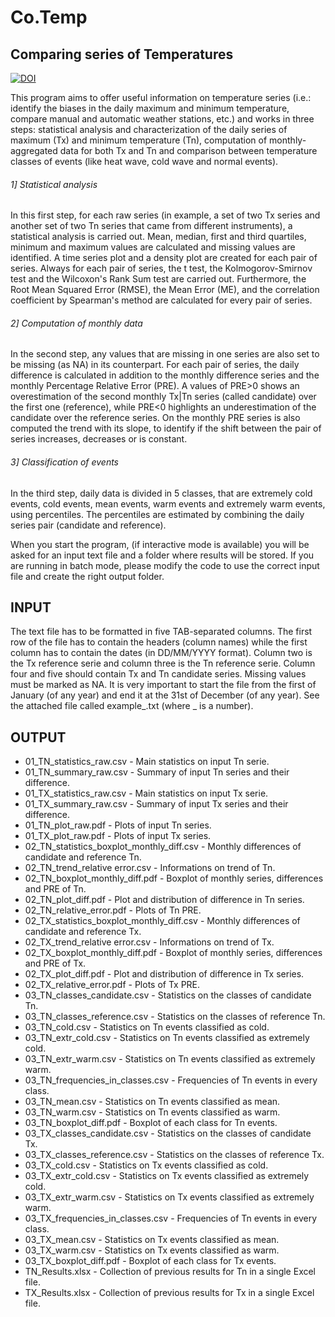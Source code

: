 # Co.Temp
## Comparing series of Temperatures
[![DOI](https://zenodo.org/badge/DOI/10.5281/zenodo.1472761.svg)](https://doi.org/10.5281/zenodo.1472761)

This program aims to offer useful information on temperature series (i.e.: identify the biases in the daily maximum and minimum temperature, compare manual and automatic weather stations, etc.) and works in three steps: statistical analysis and characterization of the daily series of maximum (Tx) and minimum temperature (Tn), computation of monthly-aggregated data for both Tx and Tn and comparison between temperature classes of events (like heat wave, cold wave and normal events).

###### 1] Statistical analysis
In this first step, for each raw series (in example, a set of two Tx series and another set of two Tn series that came from different instruments), a statistical analysis is carried out. Mean, median, first and third quartiles, minimum and maximum values are calculated and missing values are identified. A time series plot and a density plot are created for each pair of series. Always for each pair of series, the t test, the Kolmogorov-Smirnov test and the Wilcoxon's Rank Sum test are carried out. Furthermore, the Root Mean Squared Error (RMSE), the Mean Error (ME), and the correlation coefficient by Spearman's method are calculated for every pair of series.

###### 2] Computation of monthly data
In the second step, any values that are missing in one series are also set to be missing (as NA) in its counterpart. For each pair of series, the daily difference is calculated in addition to the monthly difference series and the monthly Percentage Relative Error (PRE). A values of PRE>0 shows an overestimation of the second monthly Tx|Tn series (called candidate) over the first one (reference), while PRE<0 highlights an underestimation of the candidate over the reference series. On the monthly PRE series is also computed the trend with its slope, to identify if the shift between the pair of series increases, decreases or is constant.

###### 3] Classification of events
In the third step, daily data is divided in 5 classes, that are extremely cold events, cold events, mean events, warm events and extremely warm events, using percentiles. The percentiles are estimated by combining the daily series pair (candidate and reference). 

When you start the program, (if interactive mode is available) you will be asked for an input text file and a folder where results will be stored. If you are running in batch mode, please modify the code to use the correct input file and create the right output folder.

## INPUT
The text file has to be formatted in five TAB-separated columns. The first row of the file has to contain the headers (column names) while the first column has to contain the dates (in DD/MM/YYYY format). Column two is the Tx reference serie and column three is the Tn reference serie. Column four and five should contain Tx and Tn candidate series. Missing values must be marked as NA. It is very important to start the file from the first of January (of any year) and end it at the 31st of December (of any year). See the attached file called example_.txt (where _ is a number).

## OUTPUT
- 01_TN_statistics_raw.csv - Main statistics on input Tn serie.
- 01_TN_summary_raw.csv - Summary of input Tn series and their difference.
- 01_TX_statistics_raw.csv - Main statistics on input Tx serie.
- 01_TX_summary_raw.csv - Summary of input Tx series and their difference.
- 01_TN_plot_raw.pdf - Plots of input Tn series.
- 01_TX_plot_raw.pdf - Plots of input Tx series.
- 02_TN_statistics_boxplot_monthly_diff.csv - Monthly differences of candidate and reference Tn.
- 02_TN_trend_relative error.csv - Informations on trend of Tn.
- 02_TN_boxplot_monthly_diff.pdf - Boxplot of monthly series, differences and PRE of Tn.
- 02_TN_plot_diff.pdf - Plot and distribution of difference in Tn series.
- 02_TN_relative_error.pdf - Plots of Tn PRE.
- 02_TX_statistics_boxplot_monthly_diff.csv - Monthly differences of candidate and reference Tx.
- 02_TX_trend_relative error.csv - Informations on trend of Tx.
- 02_TX_boxplot_monthly_diff.pdf - Boxplot of monthly series, differences and PRE of Tx.
- 02_TX_plot_diff.pdf - Plot and distribution of difference in Tx series.
- 02_TX_relative_error.pdf - Plots of Tx PRE.
- 03_TN_classes_candidate.csv - Statistics on the classes of candidate Tn.
- 03_TN_classes_reference.csv - Statistics on the classes of reference Tn.
- 03_TN_cold.csv - Statistics on Tn events classified as cold.
- 03_TN_extr_cold.csv - Statistics on Tn events classified as extremely cold.
- 03_TN_extr_warm.csv - Statistics on Tn events classified as extremely warm.
- 03_TN_frequencies_in_classes.csv - Frequencies of Tn events in every class.
- 03_TN_mean.csv - Statistics on Tn events classified as mean.
- 03_TN_warm.csv - Statistics on Tn events classified as warm.
- 03_TN_boxplot_diff.pdf - Boxplot of each class for Tn events.
- 03_TX_classes_candidate.csv - Statistics on the classes of candidate Tx.
- 03_TX_classes_reference.csv - Statistics on the classes of reference Tx.
- 03_TX_cold.csv - Statistics on Tx events classified as cold.
- 03_TX_extr_cold.csv - Statistics on Tx events classified as extremely cold.
- 03_TX_extr_warm.csv - Statistics on Tx events classified as extremely warm.
- 03_TX_frequencies_in_classes.csv - Frequencies of Tn events in every class.
- 03_TX_mean.csv - Statistics on Tx events classified as mean.
- 03_TX_warm.csv - Statistics on Tx events classified as warm.
- 03_TX_boxplot_diff.pdf - Boxplot of each class for Tx events.
- TN_Results.xlsx - Collection of previous results for Tn in a single Excel file.
- TX_Results.xlsx - Collection of previous results for Tx in a single Excel file.
